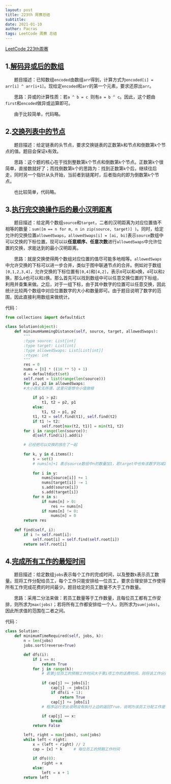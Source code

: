 ```yaml
---
layout: post
title: 223th 周赛总结
subtitle:  
date: 2021-01-10
author: Pacras
tags: LeetCode 周赛 总结
---
```


[LeetCode 223th周赛](https://leetcode-cn.com/contest/weekly-contest-223/)

## 1.[解码异或后的数组](https://leetcode-cn.com/problems/decode-xored-array/)
&nbsp; &nbsp; &nbsp; &nbsp;题目描述：已知数组`encoded`由数组`arr`得到，计算方式为`encoded[i] = arr[i] ^ arr[i+1]`。现给定`encoded`和`arr`的第一个元素，要求还原出`arr`。

&nbsp; &nbsp; &nbsp; &nbsp;思路：异或的计算性质：若`a ^ b = c `则有`a = b ^ c`。因此，这个题由`first`和`encoded`做异或运算即可。

&nbsp; &nbsp; &nbsp; &nbsp;由于比较简单，代码略。

## 2.[交换列表中的节点](https://leetcode-cn.com/problems/swapping-nodes-in-a-linked-list/)
&nbsp; &nbsp; &nbsp; &nbsp;题目描述：给定链表的头节点，要求交换链表的正数第`k`和节点和倒数第`k`个节点的值。题目会保证`k`有效。

&nbsp; &nbsp; &nbsp; &nbsp;思路：这个题的核心在于找到整数第`k`个节点和倒数第`k`个节点。正数第`k`个很简单，直接数就好了；而找倒数第`k`个的思路为：找到正数第`k`个后，继续往后走，同时另一个指针从头开始，当前者到链尾时，后者指向的即为倒数第`k`个节点。

&nbsp; &nbsp; &nbsp; &nbsp;也比较简单，代码略。

## 3.[执行完交换操作后的最小汉明距离](https://leetcode-cn.com/problems/minimize-hamming-distance-after-swap-operations/)
&nbsp; &nbsp; &nbsp; &nbsp;题目描述：给定两个数组`source`和`target`，二者的汉明距离为对应位置值不相等的数量：`sum([m == n for m, n in zip(source, target)] )`。同时，给定允许的交换位置`allowedSwaps`，`allowedSwaps[i] = [ai, bi]`表示`source`数组中可以交换的下标位置。现可以以**任意顺序、任意次数**进行`allowedSwaps`中允许位置的交换，求能达到的最小汉明距离。

&nbsp; &nbsp; &nbsp; &nbsp;思路：就是交换使得两个数组对应位置的值尽可能多地相等。`allowedSwaps`中允许交换的下标可以进一步合并，类似于图中联通节点的合并。例如对于数组
`[0,1,2,3,4]`，允许交换的下标位置有`[0,4]`和`[4,2]`，表示`0`可以和`4`换，`4`可以和`2`换，那么`0`也可以和`2`换。那么首先可以找到数组中可以任意交换位置的下标组，利用并查集来做。之后，对于一组下标，由于其中数字的位置可以任意交换，因此统计比较两个数组中对应位置数字的大小和数量即可。由于题目说明了数字的范围，因此直接利用数组来做统计。

代码：

```python
from collections import defaultdict

class Solution(object):
    def minimumHammingDistance(self, source, target, allowedSwaps):
        """
        :type source: List[int]
        :type target: List[int]
        :type allowedSwaps: List[List[int]]
        :rtype: int
        """
        res = 0
        nums = [0] * ((10 ** 5) + 1)
        d = defaultdict(set)
        self.root = list(range(len(source)))
        for p1, p2 in allowedSwaps:
        #大小其实无所谓，这里只是想令小值做根
        	
            if p1 > p2:
                t1, t2 = p2, p1
            else:
                t1, t2 = p1, p2
            t1, t2 = self.find(t1), self.find(t2)
            if t1 != t2:
                self.root[max(t2, t1)] = min(t1, t2)
        for i in range(len(source)):
            d[self.find(i)].add(i)

        # 已经把可以交换的放在了一起
        
        for k, y in d.items():
            s = set()
            # nums[n]+1 表示source数组中n的数量加1，若target中也有该数字则减1。最后只统计正值或负值即可
            
            for i in y:
                nums[source[i]] += 1
                nums[target[i]] -= 1
                s.add(source[i])
                s.add(target[i])
            for n in s:
                if nums[n] > 0:
                    res += nums[n]
                if nums[n] != 0:
                    nums[n] = 0           
        return res
        
    def find(self, i):
        if i != self.root[i]:
            self.root[i] = self.find(self.root[i])
        return self.root[i]
```


## 4.[完成所有工作的最短时间](https://leetcode-cn.com/problems/find-minimum-time-to-finish-all-jobs/)
&nbsp; &nbsp; &nbsp; &nbsp;题目描述：给定数组`jobs`表示每个工作的完成时间，以及整数`k`表示员工数量。现将工作分配给员工，每个工作只能安排给一位员工，要求合理安排工作使得所有工作完成花费的时间最少。题目给定的员工数量不大于工作数量。


&nbsp; &nbsp; &nbsp; &nbsp;思路：采用二分法来做：若员工数量等于工作数量，且每位员工都有工作安排，则所求为`max(jobs)`；若将所有工作都安排给一个人，则所求为`sum(jobs)`。因此所求值的范围在二者之间。

代码：

```python
class Solution:
    def minimumTimeRequired(self, jobs, k):
        n = len(jobs)
        jobs.sort(reverse=True) 

        def dfs(i):
            if i == n: 
                return True 
            for j in range(k):
            	# 若第j位员工的预期工作时间大于第i项工作的话费时间，则将该工作分配给该员工
            	
                if cap[j] >= jobs[i]:
                    cap[j] -= jobs[i]
                    if dfs(i + 1): 
                        return True
                    cap[j] += jobs[i]
                # 程序运行至此说明没有执行上边的返回True，说明为该员工分配工作是不能得到结果的，这对于后面的员工也是适用的，因此可以直接退出循环
                
                if cap[j] == x: 
                    break 
            return False

        left, right = max(jobs), sum(jobs)
        while left < right:
            x = (left + right) // 2
            cap = [x] * k     # 每位员工的预期工作时间
            
            if dfs(0):
                right = x
            else:
                left = x + 1
        return left
```

